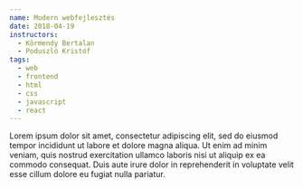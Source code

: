 ```yaml
---
name: Modern webfejlesztés
date: 2018-04-19
instructors:
  - Körmendy Bertalan
  - Poduszló Kristóf
tags:
  - web
  - frontend
  - html
  - css
  - javascript
  - react
---
```


Lorem ipsum dolor sit amet, consectetur adipiscing elit, sed do eiusmod tempor incididunt ut labore et dolore magna aliqua. Ut enim ad minim veniam, quis nostrud exercitation ullamco laboris nisi ut aliquip ex ea commodo consequat. Duis aute irure dolor in reprehenderit in voluptate velit esse cillum dolore eu fugiat nulla pariatur.

